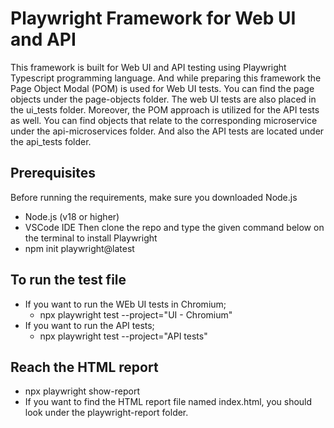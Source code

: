 # Playwright Framework for Web UI and API 
This framework is built for Web UI and API testing using Playwright Typescript programming language.
And while preparing this framework the Page Object Modal (POM) is used for Web UI tests. You can find the page objects under the page-objects folder. 
The web UI tests are also placed in the ui_tests folder. Moreover, the POM approach is utilized for the API tests as well.
You can find objects that relate to the corresponding microservice under the api-microservices folder.
And also the API tests are located under the api_tests folder.

## Prerequisites
Before running the requirements, make sure you downloaded Node.js
- Node.js (v18 or higher)
- VSCode IDE
Then clone the repo and type the given command below on the terminal to install Playwright 
- npm init playwright@latest

## To run the test file
- If you want to run the WEb UI tests in Chromium;
  - npx playwright test --project="UI - Chromium"
- If you want to run the API tests;
  - npx playwright test --project="API tests"

## Reach the HTML report
- npx playwright show-report 
- If you want to find the HTML report file named index.html, you should look under the playwright-report folder.
